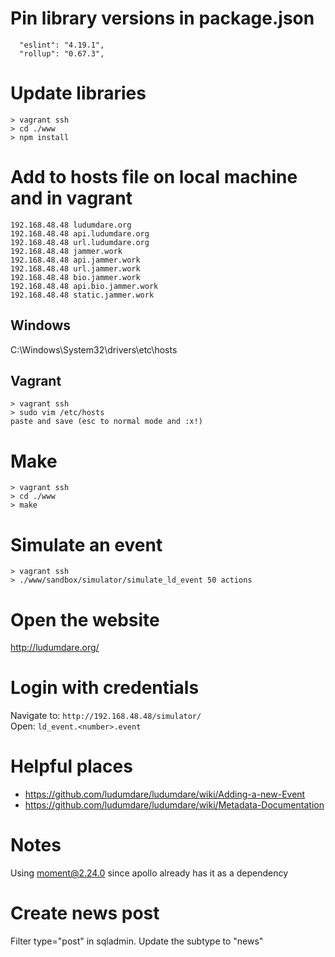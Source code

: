 # Pin library versions in package.json

```
  "eslint": "4.19.1",
  "rollup": "0.67.3",
```

# Update libraries

```
> vagrant ssh
> cd ./www
> npm install
```

# Add to hosts file on local machine and in vagrant

```
192.168.48.48 ludumdare.org
192.168.48.48 api.ludumdare.org
192.168.48.48 url.ludumdare.org
192.168.48.48 jammer.work
192.168.48.48 api.jammer.work
192.168.48.48 url.jammer.work
192.168.48.48 bio.jammer.work
192.168.48.48 api.bio.jammer.work
192.168.48.48 static.jammer.work
```

## Windows

C:\Windows\System32\drivers\etc\hosts

## Vagrant

```
> vagrant ssh
> sudo vim /etc/hosts
paste and save (esc to normal mode and :x!)
```

# Make

```
> vagrant ssh
> cd ./www
> make
```

# Simulate an event

```
> vagrant ssh
> ./www/sandbox/simulator/simulate_ld_event 50 actions
```

# Open the website

http://ludumdare.org/

# Login with credentials

Navigate to: `http://192.168.48.48/simulator/`  
Open: `ld_event.<number>.event`

# Helpful places

- https://github.com/ludumdare/ludumdare/wiki/Adding-a-new-Event
- https://github.com/ludumdare/ludumdare/wiki/Metadata-Documentation

# Notes

Using moment@2.24.0 since apollo already has it as a dependency

# Create news post

Filter type="post" in sqladmin. Update the subtype to "news"
